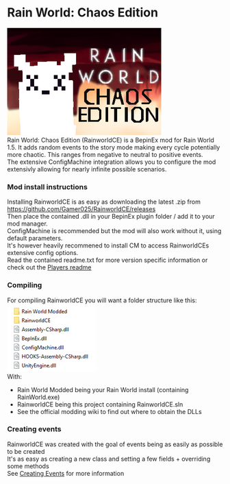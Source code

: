 # Rain World: Chaos Edition
![Rainworld C E](Docs/RainworldCE.png)  
Rain World: Chaos Edition (RainworldCE) is a BepinEx mod for Rain World 1.5.
It adds random events to the story mode making every cycle potentially more chaotic.
This ranges from negative to neutral to positive events.  
The extensive ConfigMachine integration allows you to configure the mod extensivly allowing for nearly infinite possible scenarios.
### Mod install instructions
Installing RainworldCE is as easy as downloading the latest .zip from https://github.com/Gamer025/RainworldCE/releases  
Then place the contained .dll in your BepinEx plugin folder / add it to your mod manager.  
ConfigMachine is recommended but the mod will also work without it, using default parameters.  
It's however heavily recommened to install CM to access RainworldCEs extensive config options.  
Read the contained readme.txt for more version specific information or check out the [Players readme](/Docs/players.md)

### Compiling
For compiling RainworldCE you will want a folder structure like this:  
![File Structure](Docs/file_structure.png)  
With:  
- Rain World Modded being your Rain World install (containing RainWorld.exe)
- RainworldCE being this project containing RainworldCE.sln
- See the official modding wiki to find out where to obtain the DLLs
### Creating events
RainworldCE was created with the goal of events being as easily as possible to be created  
It's as easy as creating a new class and setting a few fields + overriding some methods  
See [Creating Events](/Docs/events.md) for more information
